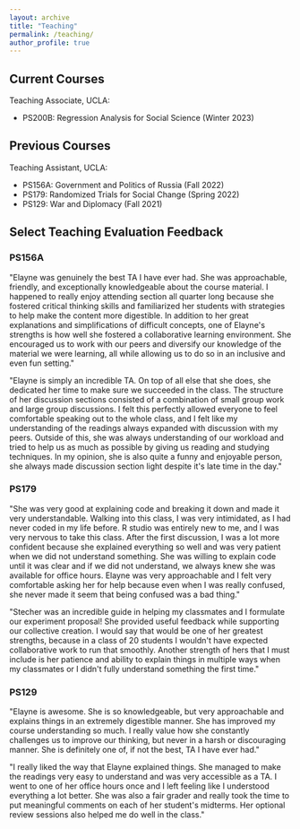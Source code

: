 ```yaml
---
layout: archive
title: "Teaching"
permalink: /teaching/
author_profile: true
---
```


## Current Courses

Teaching Associate, UCLA:
- PS200B: Regression Analysis for Social Science (Winter 2023)

## Previous Courses

Teaching Assistant, UCLA:
- PS156A: Government and Politics of Russia (Fall 2022)
- PS179: Randomized Trials for Social Change (Spring 2022)
- PS129: War and Diplomacy (Fall 2021)

## Select Teaching Evaluation Feedback

### PS156A

"Elayne was genuinely the best TA I have ever had. She was approachable, friendly, and exceptionally
knowledgeable about the course material. I happened to really enjoy attending section all quarter long
because she fostered critical thinking skills and familiarized her students with strategies to help make
the content more digestible. In addition to her great explanations and simplifications of difficult concepts,
one of Elayne's strengths is how well she fostered a collaborative learning environment. She
encouraged us to work with our peers and diversify our knowledge of the material we were learning, all
while allowing us to do so in an inclusive and even fun setting."

"Elayne is simply an incredible TA. On top of all else that she does, she dedicated her time to make sure
we succeeded in the class. The structure of her discussion sections consisted of a combination of small
group work and large group discussions. I felt this perfectly allowed everyone to feel comfortable
speaking out to the whole class, and I felt like my understanding of the readings always expanded with
discussion with my peers. Outside of this, she was always understanding of our workload and tried to
help us as much as possible by giving us reading and studying techniques. In my opinion, she is also
quite a funny and enjoyable person, she always made discussion section light despite it's late time in
the day."

### PS179

"She was very good at explaining code and breaking it down and made it very understandable. Walking into this class, 
I was very intimidated, as I had never coded in my life before. R studio was entirely new to me, and I was very nervous to take this class. 
After the first discussion, I was a lot more confident because she explained everything so well and was very
patient when we did not understand something. She was willing to explain code until it was clear and if
we did not understand, we always knew she was available for office hours. Elayne was very
approachable and I felt very comfortable asking her for help because even when I was really confused,
she never made it seem that being confused was a bad thing." 

"Stecher was an incredible guide in helping my classmates and I formulate our experiment proposal! She
provided useful feedback while supporting our collective creation. I would say that would be one of her
greatest strengths, because in a class of 20 students I wouldn't have expected collaborative work to run
that smoothly. Another strength of hers that I must include is her patience and ability to explain things in
multiple ways when my classmates or I didn't fully understand something the first time."

### PS129

"Elayne is awesome. She is so knowledgeable, but very approachable and explains things in an
extremely digestible manner. She has improved my course understanding so much. I really value how
she constantly challenges us to improve our thinking, but never in a harsh or discouraging manner. She
is definitely one of, if not the best, TA I have ever had."

"I really liked the way that Elayne explained things. She managed to make the readings very easy to
understand and was very accessible as a TA. I went to one of her office hours once and I left feeling like
I understood everything a lot better. She was also a fair grader and really took the time to put
meaningful comments on each of her student's midterms. Her optional review sessions also helped me
do well in the class."


